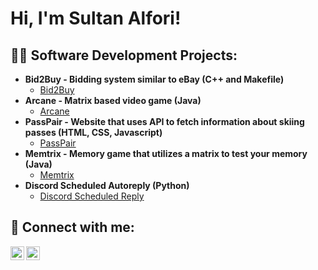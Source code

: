 <h1>Hi, I'm Sultan Alfori! <br/>

<h2>👨‍💻 Software Development Projects:</h2>

- <b>Bid2Buy - Bidding system similar to eBay (C++ and Makefile)</b>
  - [Bid2Buy](https://github.com/Alfori/BidToBuy)
- <b>Arcane - Matrix based video game (Java)</b>
  - [Arcane](https://github.com/Alfori/Arcane)
- <b>PassPair - Website that uses API to fetch information about skiing passes (HTML, CSS, Javascript)</b>
  - [PassPair](https://github.com/Alfori/PassPair)
- <b>Memtrix - Memory game that utilizes a matrix to test your memory (Java)</b>
  - [Memtrix](https://github.com/Alfori/Memtrix)
- <b>Discord Scheduled Autoreply (Python)</b>
  - [Discord Scheduled Reply](https://github.com/Alfori/DiscordAIAutoreply)

<h2> 🤳 Connect with me:</h2>

<!-- [<img align="left" alt="JoshMadakor | YouTube" width="22px" src="https://cdn.jsdelivr.net/npm/simple-icons@v3/icons/youtube.svg" />][youtube]
[<img align="left" alt="JoshMadakor | Twitter" width="22px" src="https://cdn.jsdelivr.net/npm/simple-icons@v3/icons/twitter.svg" />][twitter] -->
[<img align="left" alt="JoshMadakor | LinkedIn" width="22px" src="https://cdn.jsdelivr.net/npm/simple-icons@v3/icons/linkedin.svg" />][linkedin]
[<img align="left" alt="JoshMadakor | Instagram" width="22px" src="https://cdn.jsdelivr.net/npm/simple-icons@v3/icons/instagram.svg" />][instagram]

<!-- [twitter]: https://twitter.com/joshmadakor
[youtube]: https://www.youtube.com/c/joshmadakor -->
[instagram]: https://www.instagram.com/sultanalfori/
[linkedin]: https://www.linkedin.com/in/sultan-alfori-522037312/
